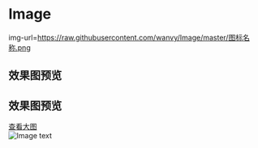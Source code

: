 # Image
img-url=https://raw.githubusercontent.com/wanvy/Image/master/图标名称.png
## 效果图预览
## 效果图预览
[查看大图](https://raw.githubusercontent.com/Koolson/Qure/master/Other/Qure_Preview_All.png)<br>
![Image text](https://raw.githubusercontent.com/Koolson/Qure/master/Other/Qure_Preview_All.png)
